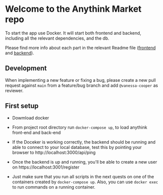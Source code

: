 # Welcome to the Anythink Market repo

To start the app use Docker. It will start both frontend and backend, including all the relevant dependencies, and the db.

Please find more info about each part in the relevant Readme file ([frontend](frontend/readme.md) and [backend](backend/README.md)).

## Development

When implementing a new feature or fixing a bug, please create a new pull request against `main` from a feature/bug branch and add `@vanessa-cooper` as reviewer.

## First setup

- Dowmload docker
- From project root directory run `docker-compose up`, to load anythink front-end and back-end
- If the Doceker is working correctly, the backend should be running and able to connect to your local database, test this by pointing your browser to http://localhost:3000/api/ping
- Once the backend is up and running, you'll be able to create a new user on https://localhost:3001/register

- Just make sure that you run all scripts in the next quests on one of the containers created by `docker-compose up`.  Also, you can use `docker exec` to run commands on a running container.